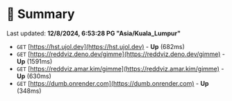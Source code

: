 # 📖 Summary
Last updated: **12/8/2024, 6:53:28 PG "Asia/Kuala_Lumpur"**

- `GET` [https://hst.ujol.dev](https://hst.ujol.dev) - **Up** (682ms)
- `GET` [https://reddviz.deno.dev/gimme](https://reddviz.deno.dev/gimme) - **Up** (1591ms)
- `GET` [https://reddviz.amar.kim/gimme](https://reddviz.amar.kim/gimme) - **Up** (630ms)
- `GET` [https://dumb.onrender.com](https://dumb.onrender.com) - **Up** (348ms)
